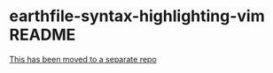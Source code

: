 # earthfile-syntax-highlighting-vim README

[This has been moved to a separate repo](https://github.com/EarthBuild/earthbuild.vim)
